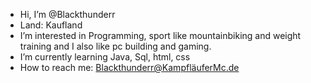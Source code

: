 - Hi, I’m @Blackthunderr
- Land: Kaufland
- I’m interested in Programming, sport like mountainbiking and weight training and I also like pc building and gaming.
- I’m currently learning Java, Sql, html, css
- How to reach me: Blackthunderr@KampfläuferMc.de
